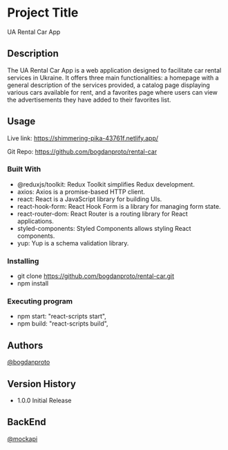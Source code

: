 # Project Title

UA Rental Car App

## Description

The UA Rental Car App is a web application designed to facilitate car rental
services in Ukraine. It offers three main functionalities: a homepage with a
general description of the services provided, a catalog page displaying various
cars available for rent, and a favorites page where users can view the
advertisements they have added to their favorites list.

## Usage

Live link: https://shimmering-pika-43761f.netlify.app/

Git Repo: https://github.com/bogdanproto/rental-car

### Built With

- @reduxjs/toolkit: Redux Toolkit simplifies Redux development.
- axios: Axios is a promise-based HTTP client.
- react: React is a JavaScript library for building UIs.
- react-hook-form: React Hook Form is a library for managing form state.
- react-router-dom: React Router is a routing library for React applications.
- styled-components: Styled Components allows styling React components.
- yup: Yup is a schema validation library.

### Installing

- git clone https://github.com/bogdanproto/rental-car.git
- npm install

### Executing program

- npm start: "react-scripts start",
- npm build: "react-scripts build",

## Authors

[@bogdanproto](https://github.com/bogdanproto)

## Version History

- 1.0.0 Initial Release

## BackEnd

[@mockapi](https://mockapi.io/)
